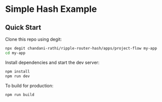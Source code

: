 # Simple Hash Example

## Quick Start

Clone this repo using degit:

```bash
npx degit chandani-rathi/ripple-router-hash/apps/project-flow my-app
cd my-app
```

Install dependencies and start the dev server:

```bash
npm install
npm run dev
```

To build for production:

```bash
npm run build
```
